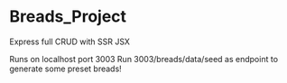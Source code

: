 # Breads_Project
Express full CRUD with SSR JSX

Runs on localhost port 3003
Run 3003/breads/data/seed as endpoint to generate some preset breads!